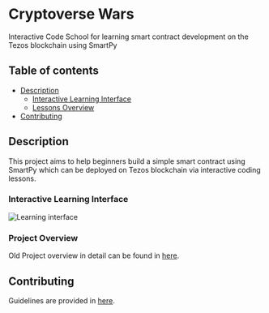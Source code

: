 # Cryptoverse Wars

Interactive Code School for learning smart contract development on the Tezos blockchain using SmartPy

## Table of contents

- [Description](#description)
  - [Interactive Learning Interface](#learning_interface)
  - [Lessons Overview](#project_overview)
- [Contributing](#contributing)

## Description <a id="description"></a>

This project aims to help beginners build a simple smart contract using SmartPy which can be deployed on Tezos blockchain via interactive coding lessons.

### Interactive Learning Interface <a id="learning_interface"></a>

![Learning interface](https://user-images.githubusercontent.com/16613455/77852099-634d6280-71fa-11ea-862d-cf62fab512e4.png)

### Project Overview <a id="project_overview"></a>

Old Project overview in detail can be found in [here](./OLD_ROJECT_OVERVIEW.md).

## Contributing <a id="contributing"></a>

Guidelines are provided in [here](./.github/CONTRIBUTING.md).
